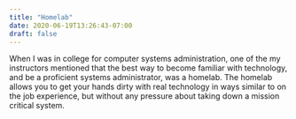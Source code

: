 ```yaml
---
title: "Homelab"
date: 2020-06-19T13:26:43-07:00
draft: false
---
```


When I was in college for computer systems administration, one of the my instructors mentioned that the best way to become familiar with technology, and be a proficient systems administrator, was a homelab. The homelab allows you to get your hands dirty with real technology in ways similar to on the job experience, but without any pressure about taking down a mission critical system.